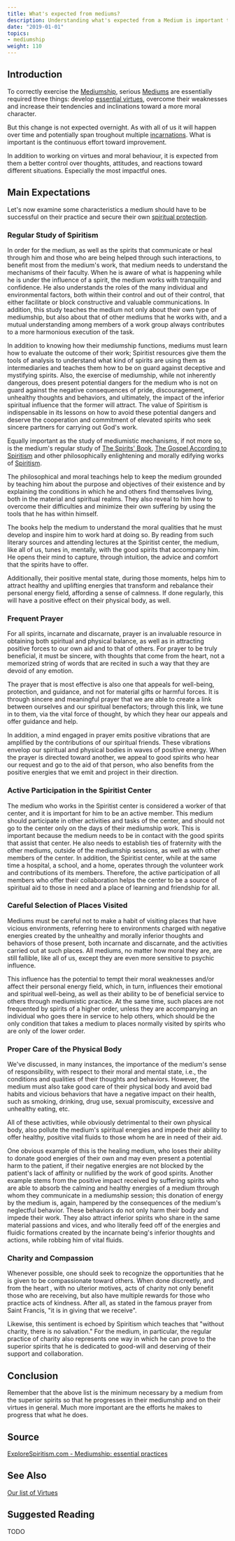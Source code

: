 ```yaml
---
title: What's expected from mediums?
description: Understanding what's expected from a Medium is important to correctly exercise this practice.
date: "2019-01-01"
topics:
- mediumship
weight: 110
---
```


## Introduction
To correctly exercise the [Mediumship](/spiritism/mediumship), serious [Mediums](../mediums) are essentially required three things:
develop [essential virtues](../virtues), overcome their weaknesses and increase their tendencies and inclinations
toward a more moral character.

But this change is not expected overnight. As with all of us it will happen over time and potentially span troughout
multiple [incarnations](/about/incarnations). What is important is the continuous effort toward improvement.

In addition to working on virtues and moral behaviour, it is expected from them a better control over thoughts, attitudes,
and reactions toward different situations. Especially the most impactful ones.

## Main Expectations
Let's now examine some characteristics a medium should have to be successful on their practice and secure their own [spiritual protection](/about/spiritual-protection).


### Regular Study of Spiritism
In order for the medium, as well as the spirits that communicate or heal through him and those who are being helped through such interactions, to benefit most from the medium's work, that medium needs to understand the mechanisms of their faculty. When he is aware of what is happening while he is under the influence of a spirit, the medium works with tranquility and confidence.  He also understands the roles of the many individual and environmental factors, both within their control and out of their control, that either facilitate or block constructive and valuable communications. In addition, this study teaches the medium not only about their own type of mediumship, but also about that of other mediums that he works with, and a mutual understanding among members of a work group always contributes to a more harmonious execution of the task. 

In addition to knowing how their mediumship functions, mediums must learn how to evaluate the outcome of their work; Spiritist resources give them the tools of analysis to understand what kind of spirits are using them as intermediaries and teaches them how to be on guard against deceptive and mystifying spirits. Also, the exercise of mediumship, while not inherently dangerous, does present potential dangers for the medium who is not on guard against the negative consequences of pride, discouragement, unhealthy thoughts and behaviors, and ultimately, the impact of the inferior spiritual influence that the former will attract. The value of Spiritism is indispensable in its lessons on how to avoid these potential dangers and deserve the cooperation and commitment of elevated spirits who seek sincere partners for carrying out God's work.

Equally important as the study of mediumistic mechanisms, if not more so, is the medium's regular study of [The Spirits' Book](/books/spirits-book),
[The Gospel According to Spiritism](/books/gospel-according-spiritism) and other philosophically enlightening and morally edifying works of [Spiritism](/spiritism).

The philosophical and moral teachings help to keep the medium grounded by teaching him about the purpose and objectives of their existence and by
explaining the conditions in which he and others find themselves living, both in the material and spiritual realms.
They also reveal to him how to overcome their difficulties and minimize their own suffering by using the tools that he has within himself.

The books help the medium to understand the moral qualities that he must develop and inspire him to work hard at doing so.
By reading from such literary sources and attending lectures at the Spiritist center, the medium, like all of us, tunes in, mentally,
with the good spirits that accompany him. He opens their mind to capture, through intuition, the advice and comfort that the spirits have to offer.

Additionally, their positive mental state, during those moments, helps him to attract healthy and uplifting energies that transform 
and rebalance their personal energy field, affording a sense of calmness. If done regularly, this will have a positive effect on their physical body, as well.   


### Frequent Prayer
For all spirits, incarnate and discarnate, prayer is an invaluable resource in obtaining both spiritual and physical balance, 
as well as in attracting positive forces to our own aid and to that of others.  For prayer to be truly beneficial, it must be sincere,
with thoughts that come from the heart, not a memorized string of words that are recited in such a way that they are devoid of any emotion.

The prayer that is most effective is also one that appeals for well-being, protection, and guidance, and not for material gifts or harmful forces. 
It is through sincere and meaningful prayer that we are able to create a link between ourselves and our spiritual benefactors;
through this link, we tune in to them, via the vital force of thought, by which they hear our appeals and offer guidance and help.

In addition, a mind engaged in prayer emits positive vibrations that are amplified by the contributions of our spiritual friends.
These vibrations envelop our spiritual and physical bodies in waves of positive energy. When the prayer is directed toward another,
we appeal to good spirits who hear our request and go to the aid of that person, who also benefits from the positive energies that we emit and project in their direction.  


### Active Participation in the Spiritist Center
The medium who works in the Spiritist center is considered a worker of that center, and it is important for him to be an active member.  This medium should participate in other activities and tasks of the center, and should not go to the center only on the days of their mediumship work. This is important because the medium needs to be in contact with the good spirits that assist that center.  He also needs to establish ties of fraternity with the other mediums, outside of the mediumship sessions, as well as with other members of the center. In addition, the Spiritist center, while at the same time a hospital, a school, and a home, operates through the volunteer work and contributions of its members.  Therefore, the active participation of all members who offer their collaboration helps the center to be a source of spiritual aid to those in need and a place of learning and friendship for all.  


### Careful Selection of Places Visited
Mediums must be careful not to make a habit of visiting places that have vicious environments,
referring here to environments charged with negative energies created by the unhealthy and morally
inferior thoughts and behaviors of those present, both incarnate and discarnate,
and the activities carried out at such places.  All mediums, no matter how moral they are, are still fallible,
like all of us, except they are even more sensitive to psychic influence.

This influence has the potential to tempt their moral weaknesses and/or affect their personal energy field, which, in turn, influences their emotional and spiritual well-being, as well as their ability to be of beneficial service to others through mediumistic practice.  At the same time, such places are not frequented by spirits of a higher order, unless they are accompanying an individual who goes there in service to help others, which should be the only condition that takes a medium to places normally visited by spirits who are only of the lower order. 


### Proper Care of the Physical Body
We've discussed, in many instances, the importance of the medium's sense of responsibility, with respect
to their moral and mental state, i.e., the conditions and qualities of their thoughts and behaviors.
However, the medium must also take good care of their physical body and avoid bad habits and vicious
behaviors that have a negative impact on their health, such as smoking, drinking, drug use, sexual promiscuity,
excessive and unhealthy eating, etc.

All of these activities, while obviously detrimental to their own physical body, also pollute the medium's
spiritual energies and impede their ability to offer healthy, positive vital fluids to those whom he are in need of their aid. 

One obvious example of this is the healing medium, who loses their ability to donate good energies of their own and may even present a potential harm to the patient, if their negative energies are not blocked by the patient's lack of affinity or nullified by the work of good spirits. Another example stems from the positive impact received by suffering spirits who are able to absorb the calming and healthy energies of a medium through whom they communicate in a mediumship session; this donation of energy by the medium is, again, hampered by the consequences of the medium's neglectful behavior.  These behaviors do not only harm their body and impede their work. They also attract inferior spirits who share in the same material passions and vices, and who literally feed off of the energies and fluidic formations created by the incarnate being's inferior thoughts and actions, while robbing him of vital fluids.  

### Charity and Compassion
Whenever possible, one should seek to recognize the opportunities that he is given to be compassionate toward others.
When done discreetly, and from the heart , with no ulterior motives, acts of charity not only benefit those who are receiving,
but also have multiple rewards for those who practice acts of kindness.
After all, as stated in the famous prayer from Saint Francis, "it is in giving that we receive".

Likewise, this sentiment is echoed by Spiritism which teaches that "without charity, there is no salvation."
For the medium, in particular, the regular practice of charity also represents one way in which he can prove to
the superior spirits that he is dedicated to good-will and deserving of their support and collaboration.  

## Conclusion
Remember that the above list is the minimum necessary by a medium from the superior spirits so that he progresses in their
mediumship and on their virtues in general. Much more important are the efforts he makes to progress that what he does.



## Source
[ExploreSpiritism.com - Mediumship: essential practices ](//www.explorespiritism.com/Science_Mediumship_Essential%20Practices_Intro.htm)


## See Also
[Our list of Virtues](/virtues)

## Suggested Reading
TODO


